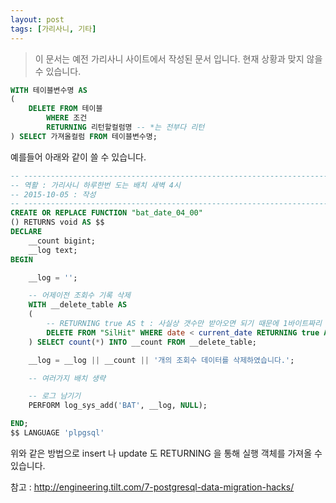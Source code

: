 ```yaml
---
layout: post
tags: [가리사니, 기타]
---
```


> 이 문서는 예전 가리사니 사이트에서 작성된 문서 입니다.
현재 상황과 맞지 않을 수 있습니다.


``` sql
WITH 테이블변수명 AS
(
	DELETE FROM 테이블
		WHERE 조건
		RETURNING 리턴할컬럼명 -- *는 전부다 리턴
) SELECT 가져올컬럼 FROM 테이블변수명;
```
예를들어 아래와 같이 쓸 수 있습니다.
``` sql
-- -------------------------------------------------------------------------------
-- 역활 : 가리사니 하루한번 도는 배치 새벽 4시
-- 2015-10-05 : 작성
-- -------------------------------------------------------------------------------
CREATE OR REPLACE FUNCTION "bat_date_04_00"
() RETURNS void AS $$
DECLARE
	__count bigint;
	__log text;
BEGIN

	__log = '';

	-- 어제이전 조회수 기록 삭제
	WITH __delete_table AS
	(
		-- RETURNING true AS t : 사실상 갯수만 받아오면 되기 때문에 1바이트짜리 아무거나 리턴!
		DELETE FROM "SilHit" WHERE date < current_date RETURNING true AS t
	) SELECT count(*) INTO __count FROM __delete_table;

	__log = __log || __count || '개의 조회수 데이터를 삭제하였습니다.';

	-- 여러가지 배치 생략

	-- 로그 남기기
	PERFORM log_sys_add('BAT', __log, NULL);

END;
$$ LANGUAGE 'plpgsql'
```

위와 같은 방법으로 insert 나 update 도 RETURNING 을 통해 실행 객체를 가져올 수 있습니다.

참고 : http://engineering.tilt.com/7-postgresql-data-migration-hacks/